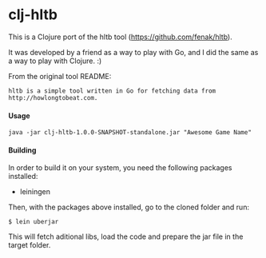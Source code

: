clj-hltb
========

This is a Clojure port of the hltb tool (https://github.com/fenak/hltb).

It was developed by a friend as a way to play with Go, and I did the same as a way to play with Clojure. :)

From the original tool README:
```
hltb is a simple tool written in Go for fetching data from http://howlongtobeat.com.
```

#### Usage

```
java -jar clj-hltb-1.0.0-SNAPSHOT-standalone.jar "Awesome Game Name"
```

#### Building

In order to build it on your system, you need the following packages installed:
- leiningen

Then, with the packages above installed, go to the cloned folder and run:
```
$ lein uberjar 
```

This will fetch aditional libs, load the code and prepare the jar file in the target folder.